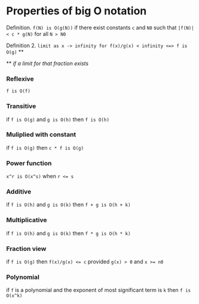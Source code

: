 # Properties of big O notation

Definition. `f(N) is O(g(N))` if there exist constants `c` and `N0` such that `|f(N)| < c * g(N)` for all `N > N0`

Definition 2. `limit as x -> infinity for f(x)/g(x) < infinity <=> f is O(g)` **

** *if a limit for that fraction exists*

### Reflexive

`f is O(f)`

### Transitive

if `f is O(g)` and `g is O(h)` then `f is O(h)`

### Muliplied with constant

if `f is O(g)` then `c * f is O(g)`

### Power function

`x^r is O(x^s)` when `r <= s`

### Additive

if `f is O(h)` and `g is O(k)` then `f + g is O(h + k)`

### Multiplicative

if `f is O(h)` and `g is O(k)` then `f * g is O(h * k)`

### Fraction view

if `f is O(g)` then `f(x)/g(x) <= c` provided `g(x) > 0` and `x >= n0`

### Polynomial

if `f` is a polynomial and the exponent of most significant term is `k` then `f is O(x^k)`